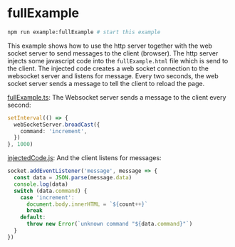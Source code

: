 # fullExample

```sh
npm run example:fullExample # start this example
```

This example shows how to use the http server together with the web socket server to send messages to the client (browser). The http server injects some javascript code into the `fullExample.html` file which is send to the client. The injected code creates a web socket connection to the websocket server and listens for message. Every two seconds, the web socket server sends a message to tell the client to reload the page.

[fullExample.ts](./fullExample.ts): The Websocket server sends a message to the client every second:

```typescript
setInterval(() => {
  webSocketServer.broadCast({
    command: 'increment',
  })
}, 1000)
```

[injectedCode.js](./injectedCode.js): And the client listens for messages:

```javascript
socket.addEventListener('message', message => {
  const data = JSON.parse(message.data)
  console.log(data)
  switch (data.command) {
    case 'increment':
      document.body.innerHTML = `${count++}`
      break
    default:
      throw new Error(`unknown command "${data.command}"`)
  }
})
```
